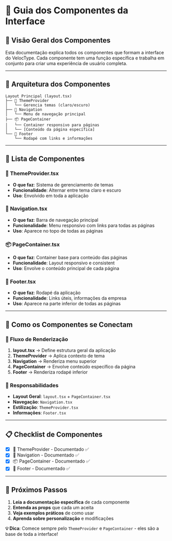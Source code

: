 # 🧩 Guia dos Componentes da Interface

## 📖 Visão Geral dos Componentes

Esta documentação explica todos os componentes que formam a interface do VelocType. Cada componente tem uma função específica e trabalha em conjunto para criar uma experiência de usuário completa.

---

## 🎯 Arquitetura dos Componentes

```
Layout Principal (layout.tsx)
├── 🎨 ThemeProvider
│   └── Gerencia temas (claro/escuro)
├── 🧭 Navigation
│   └── Menu de navegação principal
├── 📦 PageContainer
│   └── Container responsivo para páginas
│   └── [Conteúdo da página específica]
└── 🦶 Footer
    └── Rodapé com links e informações
```

---

## 📂 Lista de Componentes

### 🎨 **ThemeProvider.tsx**
- **O que faz**: Sistema de gerenciamento de temas
- **Funcionalidade**: Alternar entre tema claro e escuro
- **Uso**: Envolvido em toda a aplicação

### 🧭 **Navigation.tsx**
- **O que faz**: Barra de navegação principal
- **Funcionalidade**: Menu responsivo com links para todas as páginas
- **Uso**: Aparece no topo de todas as páginas

### 📦 **PageContainer.tsx**
- **O que faz**: Container base para conteúdo das páginas
- **Funcionalidade**: Layout responsivo e consistent
- **Uso**: Envolve o conteúdo principal de cada página

### 🦶 **Footer.tsx**
- **O que faz**: Rodapé da aplicação
- **Funcionalidade**: Links úteis, informações da empresa
- **Uso**: Aparece na parte inferior de todas as páginas

---

## 🔄 Como os Componentes se Conectam

### 📱 Fluxo de Renderização
1. **layout.tsx** → Define estrutura geral da aplicação
2. **ThemeProvider** → Aplica contexto de tema
3. **Navigation** → Renderiza menu superior
4. **PageContainer** → Envolve conteúdo específico da página
5. **Footer** → Renderiza rodapé inferior

### 🎯 Responsabilidades
- **Layout Geral**: `layout.tsx` + `PageContainer.tsx`
- **Navegação**: `Navigation.tsx`
- **Estilização**: `ThemeProvider.tsx`
- **Informações**: `Footer.tsx`

---

## 📋 Checklist de Componentes

- [x] 🎨 ThemeProvider - Documentado ✅
- [x] 🧭 Navigation - Documentado ✅  
- [x] 📦 PageContainer - Documentado ✅
- [x] 🦶 Footer - Documentado ✅

---

## 🔧 Próximos Passos

1. **Leia a documentação específica** de cada componente
2. **Entenda as props** que cada um aceita
3. **Veja exemplos práticos** de como usar
4. **Aprenda sobre personalização** e modificações

**💡 Dica**: Comece sempre pelo `ThemeProvider` e `PageContainer` - eles são a base de toda a interface!
